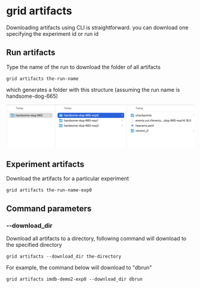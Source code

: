 # grid artifacts

Downloading artifacts using CLI is straightforward. you can download one specifying the experiment id or run id

## Run artifacts

Type the name of the run to download the folder of all artifacts

```text
grid artifacts the-run-name
```

which generates a folder with this structure \(assuming the run name is handsome-dog-665\)

![](../../../../.gitbook/assets/image%20%2875%29.png)

## Experiment artifacts

Download the artifacts for a particular experiment

```text
grid artifacts the-run-name-exp0
```

## Command parameters

### --download\_dir

Download all artifacts to a directory, following command  will download to the specified directory

```text
grid artifacts --download_dir the-directory 
```

For example, the command below will download to "dbrun"

```text
grid artifacts imdb-demo2-exp0 --download_dir dbrun
```



